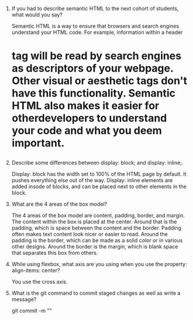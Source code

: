 1. If you had to describe semantic HTML to the next cohort of students, what would you say?

   Semantic HTML is a way to ensure that browsers and search engines understand your HTML code. For example, information within a header <h1> tag will be read by search engines as descriptors of your webpage. Other visual or aesthetic tags don't have this functionality. Semantic HTML also makes it easier for otherdevelopers to understand your code and what you deem important.


2. Describe some differences between display: block; and display: inline;.

   Display: block has the width set to 100% of the HTML page by default. It pushes everything else out of the way. Display: inline elements are added insode of blocks, and can be placed next to other elements in the block.


3. What are the 4 areas of the box model?

   The 4 areas of the box model are content, padding, border, and margin. The content within the box is placed at the center. Around that is the padding, which is space between the content and the border. Padding often makes text content look nicer or easier to read. Around the padding is the border, which can be made as a solid color or in various other designs. Around the border is the margin, which is blank space that separates this box from others.


4. While using flexbox, what axis are you using when you use the property: align-items: center?

   You use the cross axis.


5. What is the git command to commit staged changes as well as write a message?

   git commit -m ""